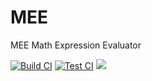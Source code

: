 # MEE
MEE Math Expression Evaluator

[![Build CI](https://github.com/ixiDev/MEE/actions/workflows/build.yml/badge.svg)](https://github.com/ixiDev/MEE/actions/workflows/build.yml)  [![Test CI](https://github.com/ixiDev/MEE/actions/workflows/test.yml/badge.svg)](https://github.com/ixiDev/MEE/actions/workflows/test.yml)  [![](https://jitpack.io/v/ixiDev/MEE.svg)](https://jitpack.io/#ixiDev/MEE)

